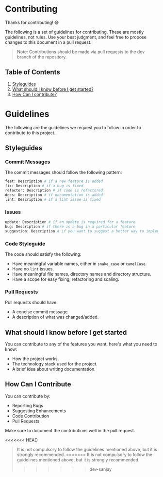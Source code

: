 # Contributing

Thanks for contributing! :smile:

The following is a set of guidelines for contributing. These are mostly guidelines, not rules. Use your best judgment, and feel free to propose changes to this document in a pull request.

> Note: Contributions should be made via pull requests to the dev branch of the repository.

## Table of Contents

1. [Styleguides](#styleguides)
2. [What should I know before I get started?](#what-should-i-know-before-i-get-started)
3. [How Can I contribute?](#how-can-i-contribute)

# Guidelines
The following are the guidelines we request you to follow in order to contribute to this project.

## Styleguides

### Commit Messages

The commit messages should follow the following pattern:
```bash
feat: Description # if a new feature is added
fix: Description # if a bug is fixed
refactor: Description # if code is refactored
docs: Description # if documentation is added
lint: Description # if a lint issue is fixed
```
### Issues

```bash
update: Description # if an update is required for a feature
bug: Description # if there is a bug in a particular feature
suggestion: Description # if you want to suggest a better way to implement a feature
```
### Code Styleguide
The code should satisfy the following:
  - Have meaningful variable names, either in `snake_case` or `camelCase`.
  - Have no `lint` issues.
  - Have meaningful file names, directory names and directory structure.
  - Have a scope for easy fixing, refactoring and scaling.

### Pull Requests
Pull requests should have:
  - A concise commit message.
  - A description of what was changed/added.

## What should I know before I get started
You can contribute to any of the features you want, here's what you need to know:
  - How the project works.
  - The technology stack used for the project.
  - A brief idea about writing documentation.
  
## How Can I Contribute

You can contribute by:
  - Reporting Bugs
  - Suggesting Enhancements
  - Code Contribution
  - Pull Requests

Make sure to document the contributions well in the pull request.

<<<<<<< HEAD
> It is not compulsory to follow the guidelines mentioned above, but it is strongly recommended.
=======
> It is not compulsory to follow the guidelines mentioned above, but it is strongly recommended.
>>>>>>> dev-sanjay
